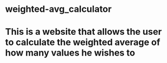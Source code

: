 # weighted-avg_calculator

# This is a website that allows the user to calculate the weighted average of how many values he wishes to
